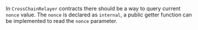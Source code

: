 In `CrossChainRelayer` contracts there should be a way to query current `nonce` value. The `nonce` is declared as `internal`, a public getter function can be implemented to read the `nonce` parameter.